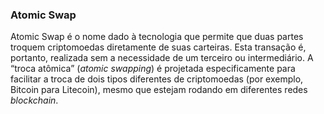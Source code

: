 ### Atomic Swap

Atomic Swap é o nome dado à tecnologia que permite que duas partes troquem criptomoedas diretamente de suas carteiras. Esta transação é, portanto, realizada sem a necessidade de um terceiro ou intermediário. A “troca atômica” (_atomic swapping_) é projetada especificamente para facilitar a troca de dois tipos diferentes de criptomoedas (por exemplo, Bitcoin para Litecoin), mesmo que estejam rodando em diferentes redes _blockchain_.
